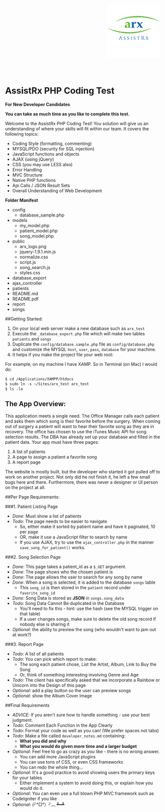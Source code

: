 


<img src="public/arx_logo.png" style="float:right;width: 175px;height: 175px;" />

<h1 style="float:left;padding-top:50px;">
    AssistRx PHP Coding Test
</h1>

<p style="clear:both" ></p>


**For New Developer Candidates**

**You can take as much time as you like to complete this test.**

Welcome to the AssistRx PHP Coding Test!  You solution will give us an understanding of where your skills will fit within our team.  It covers the following topics:


* Coding Style (formatting, commenting)
* MYSQL/PDO (security for SQL injection)
* JavaScript functions and objects
* AJAX (using jQuery)
* CSS (you may use LESS also)
* Error Handling
* MVC Structure
* Native PHP functions
* Api Calls / JSON Result Sets
* Overall Understanding of Web Development

**Folder Manifest**

- config
	- database_sample.php
- models
	- my_model.php
	- patient_model.php
	- song_model.php
- public
	- arx_logo.png
	- jquery-1.9.1.min.js
	- normalize.css
	- script.js
	- song_search.js
	- styles.css
-  database_export
- ajax_controller
- patients
- README.md
- README.pdf
- report
- songs


##Getting Started:

1. On your local web server make a new database such as `arx_test`
2. Execute the `_database_export.php` file which will make two tables `patients` and `songs`
3. Duplicate the `config/database.sample.php` file as `config/database.php` and customize the MYSQL `host`, `user`, `pass`, `database` for your machine.
4. It helps if you make the project file your web root:

For example, on my machine I have XAMP. So in Terminal (on Mac) I would do:

    $ cd /Applications/XAMPP/htdocs
    $ sudo ln -s ~/Sites/arx_test arx_test
    $ ls -la



## The App Overview:
This application meets a single need.  The Office Manager calls each patient and asks them which song is their favorite before the surgery.  When coming out of surgery a patient will want to hear their favorite song as they are in recovery.  The office has chosen to use the iTunes Music API for song selection results.  The DBA has already set up your database and filled in the patient data.  Your app must have three pages:


1. A list of patients
2. A page to assign a patient a favorite song
3. A report page


The website is mostly built, but the developer who started it got pulled off to work on another project. Not only did he not finish it, he left a few small bugs here and there. Furthermore, there was never a designer or UI person on the project at all.

##Per Page Requirements:


###1. Patient Listing Page

* *Done*: Must show a list of patients
* *Todo*: The page needs to be easier to navigate
    * So, either make it sorted by patient name and have it paginated, 10 per page
    * OR, make it use a JavaScript filter to search by name
    * If you use AJAX, try to use the `ajax_controller.php` in the manner `save_song_for_patient()` works.


###2. Song Selection Page

* *Done*: This page takes a patient_id as a `$_GET` argument.
* *Done*: The page shows who the chosen patient is
* *Done*: The page allows the user to search for any song by name
* *Done*: When a song is selected, it is added to the database `songs` table
    * This `song_id` is then stored in the `patient` record under `favorite_song_id`
* *Done*: Song Data is stored as **JSON** in `songs.song_data`
* *Todo*: Song Data Cannot Be duplicated in the Database
    * You'll need to fix this - hint: use the hash (see the MYSQL trigger on that table)
    * If a user changes songs, make sure to delete the old song record if nobody else is sharing it
* *Optional*: the ability to preview the song (who wouldn't want to jam out at work?)


###3. Report Page

* *Todo*: A list of all patients
* *Todo*: You can pick which report to make:
    * The song each patient chose, List the Artist, Album, Link to Buy the Song
    * Or, think of something interesting involving Genre and Age
* *Todo*: The client has specifically asked that we incorporate a Rainbow or Unicorn into the Design of this page
* *Optional*: add a play button so the user can preview songs
* *Optional*: show the Album Cover Image


##Final Requirements

* *ADVICE*: If you aren't sure how to handle something - use your best judgment.
* *Todo*: Comment Each Function in the App Clearly
* *Todo*: Format your code as well as you can! (We prefer spaces not tabs)
* *Todo*: Make a file called `developer_notes.md` containing:
    * **What you did and why**
    * **What you would do given more time and a larger budget**
* *Optional*: Feel free to go as crazy as you like - there is no wrong answer.
    * You can add more JavaScript plugins
    * You can use tons of CSS, or even CSS frameworks
    * You can redo the whole thing...
* *Optional*: It's a good practice to avoid showing users the primary keys for your tables
    * Either implement a system to avoid doing this, or explain how you would do it.
* *Optional*: You can even use a full blown PHP MVC framework such as CodeIgniter if you like
* *Optional*: (╯°□°）╯︵ ┻━┻


